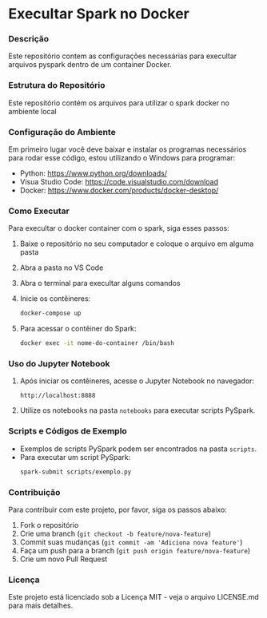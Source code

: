 # Execultar Spark no Docker

### Descrição
Este repositório contem as configurações necessárias para execultar arquivos pyspark dentro de um container Docker.

### Estrutura do Repositório
Este repositório contém os arquivos para utilizar o spark docker no ambiente local

### Configuração do Ambiente
Em primeiro lugar você deve baixar e instalar os programas necessários para rodar esse código, estou utilizando o Windows para programar:

* Python: https://www.python.org/downloads/
* Visua Studio Code: https://code.visualstudio.com/download
* Docker: https://www.docker.com/products/docker-desktop/

### Como Executar
Para execultar o docker container com o spark, siga esses passos:

1. Baixe o repositório no seu computador e coloque o arquivo em alguma pasta
2. Abra a pasta no VS Code
3. Abra o terminal para execultar alguns comandos
4. Inicie os contêineres:
    ```bash
    docker-compose up
    ```
    
2. Para acessar o contêiner do Spark:
    ```bash
    docker exec -it nome-do-container /bin/bash
    ```

### Uso do Jupyter Notebook
1. Após iniciar os contêineres, acesse o Jupyter Notebook no navegador:
    ```
    http://localhost:8888
    ```
2. Utilize os notebooks na pasta `notebooks` para executar scripts PySpark.

### Scripts e Códigos de Exemplo
- Exemplos de scripts PySpark podem ser encontrados na pasta `scripts`.
- Para executar um script PySpark:
    ```bash
    spark-submit scripts/exemplo.py
    ```

### Contribuição
Para contribuir com este projeto, por favor, siga os passos abaixo:
1. Fork o repositório
2. Crie uma branch (`git checkout -b feature/nova-feature`)
3. Commit suas mudanças (`git commit -am 'Adiciona nova feature'`)
4. Faça um push para a branch (`git push origin feature/nova-feature`)
5. Crie um novo Pull Request

### Licença
Este projeto está licenciado sob a Licença MIT - veja o arquivo LICENSE.md para mais detalhes.

